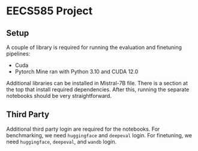 # EECS585 Project

## Setup
A couple of library is required for running the evaluation and finetuning pipelines:
- Cuda
- Pytorch
Mine ran with Python 3.10 and CUDA 12.0

Additional libraries can be installed in Mistral-7B file. There is a section at the top that install required dependencies. After this, running the separate notebooks should be very straightforward.

## Third Party
Additional third party login are required for the notebooks.
For benchmarking, we need `huggingface` and  `deepeval` login.
For finetuning, we need `huggingface`, `deepeval`, and `wandb` login.
